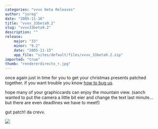 ```yaml
---
categories: "vvvv beta Releases"
author: "joreg"
date: "2005-11-16"
title: "vvvv_33beta9.2"
slug: "vvvv33beta9.2"
description: ""
release: 
    major: "33"
    minor: "9.2"
    date: "2005-11-15"
    app_file: "sites/default/files/vvvv_33beta9.2.zip"
imported: "true"
thumb: "rendererdirectx_r.jpg"
---
```



<!--{SPLIT()}-->
once again just in time for you to get your christmas presents patched together. if you want trouble you know [how to bug us](http://vvvv.org/tiki-view_forum.php?forumId=4). 

hope many of your graphiccards can enjoy the mountain view. (sanch wanted to put the camera a little bit eier and change the text last minute... but there are even deadlines we have to meet!) 

gut patch!
da crevv.

 
<!--~~~-->

![](rendererdirectx_r.jpg)

<!--{SPLIT}-->

